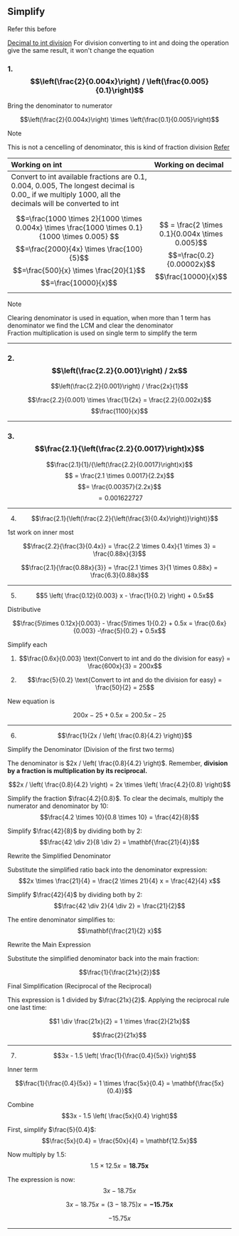 ## Simplify

Refer this before

[Decimal to int division](../../Decimals/README.md#quick-way) For division converting to int and doing the operation give the same result, it won't change the equation

### 1.$$\left(\frac{2}{0.004x}\right) / \left(\frac{0.005}{0.1}\right)$$

Bring the denominator to numerator

$$\left(\frac{2}{0.004x}\right) \times \left(\frac{0.1}{0.005}\right)$$

> [!NOTE]  
> This is not a cencelling of denominator, this is kind of fraction division
> [Refer](../../Fractions/README.md#shortcut-for-fraction-division)

|Working on int|Working on decimal|
|:-------------|:-----------------|
|Convert to int available fractions are 0.1, 0.004, 0.005, The longest decimal is 0.00_ if we multiply 1000, all the decimals will be converted to int||
|$$=\frac{1000 \times 2}{1000 \times 0.004x} \times \frac{1000 \times 0.1}{1000 \times 0.005} $$ $$=\frac{2000}{4x} \times \frac{100}{5}$$ $$=\frac{500}{x} \times \frac{20}{1}$$ $$=\frac{10000}{x}$$| $$ = \frac{2 \times 0.1}{0.004x \times 0.005}$$ $$=\frac{0.2}{0.00002x}$$ $$\frac{10000}{x}$$|


>[!NOTE]  
>Clearing denominator is used in equation, when more than 1 term has denominator we find the LCM and clear the denominator  
>Fraction multiplication is used on single term to simplify the term

---

### 2.$$\left(\frac{2.2}{0.001}\right) / 2x$$

$$\left(\frac{2.2}{0.001}\right) / \frac{2x}{1}$$

$$\frac{2.2}{0.001} \times \frac{1}{2x} = \frac{2.2}{0.002x}$$
$$\frac{1100}{x}$$

---

### 3.  $$\frac{2.1}{\left(\frac{2.2}{0.0017}\right)x}$$

$$\frac{2.1}{1}/{\left(\frac{2.2}{0.0017}\right)x}$$
$$ = \frac{2.1 \times 0.0017}{2.2x}$$
$$= \frac{0.00357}{2.2x}$$
$$ = 0.001622727$$

---

4.  $$\frac{2.1}{\left(\frac{2.2}{\left(\frac{3}{0.4x}\right)}\right)}$$

1st work on inner most

$$\frac{2.2}{\frac{3}{0.4x}} = \frac{2.2 \times 0.4x}{1 \times 3} = \frac{0.88x}{3}$$

$$\frac{2.1}{\frac{0.88x}{3}} = \frac{2.1 \times 3}{1 \times 0.88x} = \frac{6.3}{0.88x}$$

---

5.  $$5 \left( \frac{0.12}{0.003} x - \frac{1}{0.2} \right) + 0.5x$$

Distributive

$$\frac{5\times 0.12x}{0.003} - \frac{5\times 1}{0.2} + 0.5x = \frac{0.6x}{0.003} -\frac{5}{0.2} + 0.5x$$

Simplify each

1. $$\frac{0.6x}{0.003} \text{Convert to int and do the division for easy} = \frac{600x}{3} = 200x$$

2. $$\frac{5}{0.2} \text{Convert to int and do the division for easy} = \frac{50}{2} = 25$$

New equation is

$$200x - 25 + 0.5x = 200.5x - 25$$

---

6.  $$\frac{1}{2x / \left( \frac{0.8}{4.2} \right)}$$

Simplify the Denominator (Division of the first two terms)

The denominator is $2x / \left( \frac{0.8}{4.2} \right)$.
Remember, **division by a fraction is multiplication by its reciprocal.**

$$2x / \left( \frac{0.8}{4.2} \right) = 2x \times \left( \frac{4.2}{0.8} \right)$$


Simplify the fraction $\frac{4.2}{0.8}$. To clear the decimals, multiply the numerator and denominator by $10$:
$$\frac{4.2 \times 10}{0.8 \times 10} = \frac{42}{8}$$

Simplify $\frac{42}{8}$ by dividing both by $2$:
$$\frac{42 \div 2}{8 \div 2} = \mathbf{\frac{21}{4}}$$

Rewrite the Simplified Denominator

Substitute the simplified ratio back into the denominator expression:
$$2x \times \frac{21}{4} = \frac{2 \times 21}{4} x = \frac{42}{4} x$$

Simplify $\frac{42}{4}$ by dividing both by $2$:
$$\frac{42 \div 2}{4 \div 2} = \frac{21}{2}$$

The entire denominator simplifies to:
$$\mathbf{\frac{21}{2} x}$$

Rewrite the Main Expression

Substitute the simplified denominator back into the main fraction:

$$\frac{1}{\frac{21x}{2}}$$

 Final Simplification (Reciprocal of the Reciprocal)

This expression is $1$ divided by $\frac{21x}{2}$. Applying the reciprocal rule one last time:

$$1 \div \frac{21x}{2} = 1 \times \frac{2}{21x}$$


$$\frac{2}{21x}$$

---

7.  $$3x - 1.5 \left( \frac{1}{\frac{0.4}{5x}} \right)$$

Inner term

$$\frac{1}{\frac{0.4}{5x}} = 1 \times \frac{5x}{0.4} = \mathbf{\frac{5x}{0.4}}$$

Combine
$$3x - 1.5 \left( \frac{5x}{0.4} \right)$$

First, simplify $\frac{5}{0.4}$:
$$\frac{5x}{0.4} = \frac{50x}{4} = \mathbf{12.5x}$$

Now multiply by $1.5$:
$$1.5 \times 12.5x = \mathbf{18.75x}$$

The expression is now:
$$3x - 18.75x$$

$$3x - 18.75x = (3 - 18.75)x = \mathbf{-15.75x}$$

$$-15.75x$$

---
